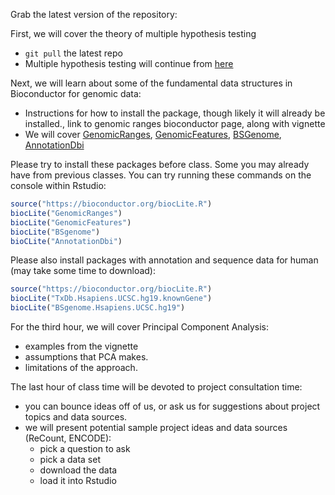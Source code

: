 Grab the latest version of the repository: 

First, we will cover the theory of multiple hypothesis testing
- `git pull` the latest repo 
 - Multiple hypothesis testing will continue from [here](https://github.com/jtleek/advdatasci/blob/gh-pages/lecture_notes/multipletesting/index.Rmd)


Next, we will learn about some of the fundamental data structures in Bioconductor for genomic data:
- Instructions for how to install the package, though likely it will already be installed., link to genomic ranges bioconductor page, along with vignette
- We will cover [GenomicRanges](https://bioconductor.org/packages/release/bioc/html/GenomicRanges.html), [GenomicFeatures](https://bioconductor.org/packages/release/bioc/html/GenomicFeatures.html), [BSGenome](https://bioconductor.org/packages/release/bioc/html/BSgenome.html), [AnnotationDbi](https://bioconductor.org/packages/release/bioc/html/AnnotationDbi.html)
	
Please try to install these packages before class.  Some you may already have from previous classes.  You can try running these commands on the console within Rstudio:

```R
source("https://bioconductor.org/biocLite.R")
biocLite("GenomicRanges")
biocLite("GenomicFeatures")
biocLite("BSgenome")
bioCLite("AnnotationDbi")
```

Please also install packages with annotation and sequence data for human (may take some time to download):

```R
source("https://bioconductor.org/biocLite.R")
biocLite("TxDb.Hsapiens.UCSC.hg19.knownGene")
biocLite("BSgenome.Hsapiens.UCSC.hg19")
```

 	
For the third hour, we will cover Principal Component Analysis:
- examples from the vignette
- assumptions that PCA makes.
- limitations of the approach.

The last hour of class time will be devoted to project consultation time:
- you can bounce ideas off of us, or ask us for suggestions about project topics and data sources.
- we will present potential sample project ideas and data sources (ReCount, ENCODE):
  - pick a question to ask
  - pick a data set
  - download the data
  - load it into Rstudio
